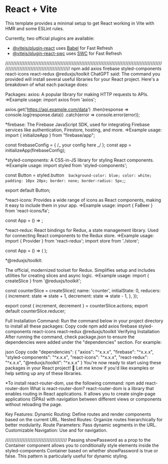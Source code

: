 # React + Vite

This template provides a minimal setup to get React working in Vite with HMR and some ESLint rules.

Currently, two official plugins are available:

- [@vitejs/plugin-react](https://github.com/vitejs/vite-plugin-react/blob/main/packages/plugin-react/README.md) uses [Babel](https://babeljs.io/) for Fast Refresh
- [@vitejs/plugin-react-swc](https://github.com/vitejs/vite-plugin-react-swc) uses [SWC](https://swc.rs/) for Fast Refresh

////////////////////////////////////////////////////////////////////////////////////////////////////////////////////////////////////////////
npm add axios firebase styled-components react-icons react-redux @reduxjs/toolkit
ChatGPT said:
The command you provided will install several useful libraries for your React project. Here's a breakdown of what each package does:

Packages:
axios:
A popular library for making HTTP requests to APIs.
=>Example usage:
import axios from 'axios';

axios.get('https://api.example.com/data')
.then(response => console.log(response.data))
.catch(error => console.error(error));

\*firebase:
The Firebase JavaScript SDK, used for integrating Firebase services like authentication, Firestore, hosting, and more.
=>Example usage:
import { initializeApp } from "firebase/app";

const firebaseConfig = { /_ your config here _/ };
const app = initializeApp(firebaseConfig);

\*styled-components:
A CSS-in-JS library for styling React components.
=>Example usage:
import styled from 'styled-components';

const Button = styled.button`  background-color: blue;
  color: white;
  padding: 10px 20px;
  border: none;
  border-radius: 5px;`;

export default Button;

\*react-icons:
Provides a wide range of icons as React components, making it easy to include them in your app.
=>Example usage:
import { FaBeer } from 'react-icons/fa';

const App = () => <FaBeer />;

\*react-redux:
React bindings for Redux, a state management library.
Used for connecting React components to the Redux store.
=>Example usage:
import { Provider } from 'react-redux';
import store from './store';

const App = () => (
<Provider store={store}>
<YourComponent />
</Provider>
);

\*@reduxjs/toolkit:

The official, modernized toolset for Redux. Simplifies setup and includes utilities for creating slices and async logic.
=>Example usage:
import { createSlice } from '@reduxjs/toolkit';

const counterSlice = createSlice({
name: 'counter',
initialState: 0,
reducers: {
increment: state => state + 1,
decrement: state => state - 1,
},
});

export const { increment, decrement } = counterSlice.actions;
export default counterSlice.reducer;

Full Installation Command:
Run the command below in your project directory to install all these packages:
Copy code
npm add axios firebase styled-components react-icons react-redux @reduxjs/toolkit
Verifying Installation
After running the command, check package.json to ensure the dependencies were added under the "dependencies" section. For example:

json
Copy code
"dependencies": {
"axios": "^x.x.x",
"firebase": "^x.x.x",
"styled-components": "^x.x.x",
"react-icons": "^x.x.x",
"react-redux": "^x.x.x",
"@reduxjs/toolkit": "^x.x.x"
}
You're now ready to start using these packages in your React project! 🚀 Let me know if you'd like examples or help setting up any of these libraries.

\*To install react-router-dom, use the following command:
npm add react-router-dom
What is react-router-dom?
react-router-dom is a library that enables routing in React applications. It allows you to create single-page applications (SPAs) with navigation between different views or components without reloading the page.

Key Features:
Dynamic Routing: Define routes and render components based on the current URL.
Nested Routes: Organize routes hierarchically for better modularity.
Route Parameters: Pass dynamic segments in the URL.
Customizable Navigation: Use <Link> and <NavLink> for navigation.

///////////////////////////////////////
Passing showPassword as a prop to the Container component allows you to conditionally style elements inside the styled-components Container based on whether showPassword is true or false. This pattern is particularly useful for dynamic styling.
